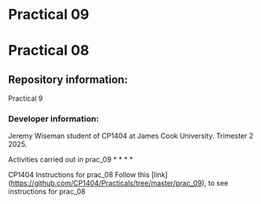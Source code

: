 # Practical 09

# Practical 08

## Repository information:
Practical 9

### Developer information:
Jeremy Wiseman student of CP1404 at James Cook University. Trimester 2 2025.

Activities carried out in prac_09
*
*
*
*


CP1404 Instructions for prac_08
Follow this [link] (https://github.com/CP1404/Practicals/tree/master/prac_09), to see instructions for prac_08
